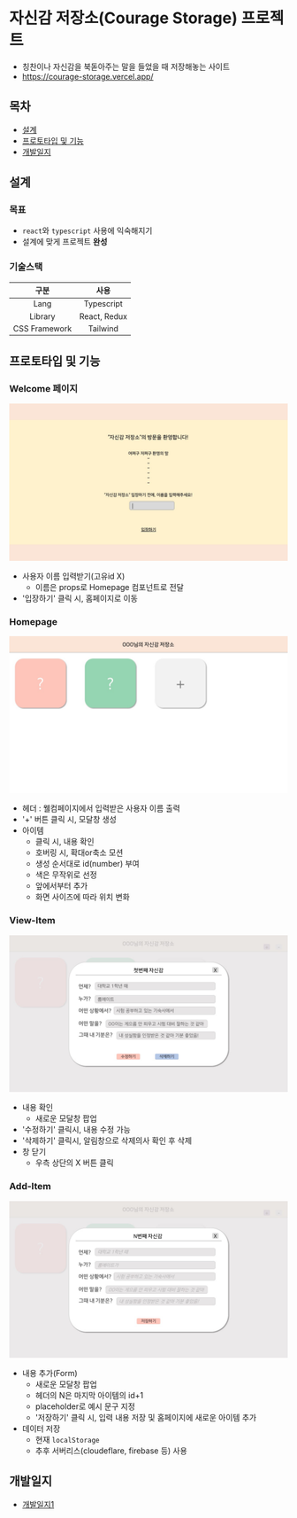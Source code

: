 # 자신감 저장소(Courage Storage) 프로젝트
- 칭찬이나 자신감을 북돋아주는 말을 들었을 때 저장해놓는 사이트
- https://courage-storage.vercel.app/

## 목차
- [설계](#설계)
- [프로토타입 및 기능](#프로토타입-및-기능)
- [개발일지](#개발일지)
  
## 설계
### 목표
- `react`와 `typescript` 사용에 익숙해지기
- 설계에 맞게 프로젝트 **완성**

### 기술스택
| 구분 | 사용 |
|:---:|:---:|
|Lang|Typescript|
|Library|React, Redux|
|CSS Framework|Tailwind|

## 프로토타입 및 기능
### Welcome 페이지
![Welcome](./public/Prototype/Welcome.JPG)
- 사용자 이름 입력받기(고유id X)
   - 이름은 props로 Homepage 컴포넌트로 전달
- '입장하기' 클릭 시, 홈페이지로 이동

### Homepage
![Homepage](./public/Prototype/Homepage.JPG)
- 헤더 : 웰컴페이지에서 입력받은 사용자 이름 출력
- '+' 버튼 클릭 시, 모달창 생성
- 아이템
   - 클릭 시, 내용 확인
   - 호버링 시, 확대or축소 모션
   - 생성 순서대로 id(number) 부여
   - 색은 무작위로 선정
   - 앞에서부터 추가
   - 화면 사이즈에 따라 위치 변화

### View-Item
![View-Item](./public/Prototype/View-Item.JPG)
- 내용 확인
   - 새로운 모달창 팝업
- '수정하기' 클릭시, 내용 수정 가능
- '삭제하기' 클릭시, 알림창으로 삭제의사 확인 후 삭제
- 창 닫기
   - 우측 상단의 X 버튼 클릭

### Add-Item
![Add-Item](./public/Prototype/Add-Item.JPG)
- 내용 추가(Form)
   - 새로운 모달창 팝업
   - 헤더의 N은 마지막 아이템의 id+1
   - placeholder로 예시 문구 지정
   - '저장하기' 클릭 시, 입력 내용 저장 및 홈페이지에 새로운 아이템 추가
- 데이터 저장
   - 현재 `localStorage`
   - 추후 서버리스(cloudeflare, firebase 등) 사용

## 개발일지
- [개발일지1](https://yeon-blog.vercel.app/blog/Self-Project1)